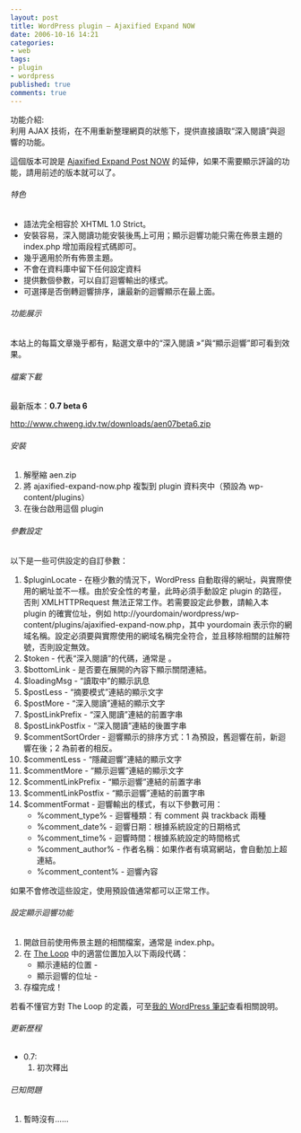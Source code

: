 ```yaml
---
layout: post
title: WordPress plugin – Ajaxified Expand NOW
date: 2006-10-16 14:21
categories: 
- web
tags:
- plugin
- wordpress
published: true
comments: true
---
```

<p><p>功能介紹:   <br />利用 <a>AJAX 技術，在不用重新整理網頁的狀態下，提供直接讀取“深入閱讀”與迴響的功能。</a><a></a></p>  <p>這個版本可說是 <a href="http://blog.chweng.idv.tw/wordpress/ajaxified-expand-post-now/">Ajaxified Expand Post NOW</a> 的延伸，如果不需要顯示評論的功能，請用前述的版本就可以了。</p> <!--more-->  <h6>特色</h6>  <ul>   <li>語法完全相容於 XHTML 1.0 Strict。 </li>    <li>安裝容易，深入閱讀功能安裝後馬上可用；顯示迴響功能只需在佈景主題的 index.php 增加兩段程式碼即可。 </li>    <li>幾乎適用於所有佈景主題。 </li>    <li>不會在資料庫中留下任何設定資料 </li>    <li>提供數個參數，可以自訂迴響輸出的樣式。 </li>    <li>可選擇是否倒轉迴響排序，讓最新的迴響顯示在最上面。 </li> </ul>  <h6>功能展示</h6>  <p>本站上的每篇文章幾乎都有，點選文章中的“深入閱讀 »”與“顯示迴響”即可看到效果。</p>  <h6>檔案下載</h6>  <p>最新版本：<strong>0.7 beta 6</strong></p>  <p><a href="http://www.chweng.idv.tw/downloads/aen07beta6.zip">http://www.chweng.idv.tw/downloads/aen07beta6.zip</a></p>  <h6>安裝</h6>  <ol>   <li>解壓縮 aen.zip </li>    <li>將 ajaxified-expand-now.php 複製到 plugin 資料夾中（預設為 wp-content/plugins） </li>    <li>在後台啟用這個 plugin </li> </ol>  <h6>參數設定</h6>  <p>以下是一些可供設定的自訂參數：</p>  <ol>   <li>$pluginLocate - 在極少數的情況下，WordPress 自動取得的網址，與實際使用的網址並不一樣。由於安全性的考量，此時必須手動設定 plugin 的路徑，否則 XMLHTTPRequest 無法正常工作。若需要設定此參數，請輸入本 plugin 的確實位址，例如 http://yourdomain/wordpress/wp-content/plugins/ajaxified-expand-now.php，其中 yourdomain 表示你的網域名稱。設定必須要與實際使用的網域名稱完全符合，並且移除相關的註解符號，否則設定無效。 </li>    <li>$token - 代表“深入閱讀”的代碼，通常是 <strong></strong>。 </li>    <li>$bottomLink - 是否要在展開的內容下顯示關閉連結。 </li>    <li>$loadingMsg - “讀取中”的顯示訊息 </li>    <li>$postLess - “摘要模式”連結的顯示文字 </li>    <li>$postMore - “深入閱讀”連結的顯示文字 </li>    <li>$postLinkPrefix - “深入閱讀”連結的前置字串 </li>    <li>$postLinkPostfix - “深入閱讀”連結的後置字串 </li>    <li>$commentSortOrder - 迴響顯示的排序方式：1 為預設，舊迴響在前，新迴響在後；2 為前者的相反。 </li>    <li>$commentLess - “隱藏迴響”連結的顯示文字 </li>    <li>$commentMore - “顯示迴響”連結的顯示文字 </li>    <li>$commentLinkPrefix - “顯示迴響”連結的前置字串 </li>    <li>$commentLinkPostfix - “顯示迴響”連結的前置字串 </li>    <li>$commentFormat - 迴響輸出的樣式，有以下參數可用：      <ul>       <li>%comment_type% - 迴響種類：有 comment 與 trackback 兩種 </li>        <li>%comment_date% - 迴響日期：根據系統設定的日期格式 </li>        <li>%comment_time% - 迴響時間：根據系統設定的時間格式 </li>        <li>%comment_author% - 作者名稱：如果作者有填寫網站，會自動加上超連結。 </li>        <li>%comment_content% - 迴響內容 </li>     </ul>   </li> </ol>  <p>如果不會修改這些設定，使用預設值通常都可以正常工作。</p>  <h6>設定顯示迴響功能</h6>  <ol>   <li>開啟目前使用佈景主題的相關檔案，通常是 index.php。 </li>    <li>在 <a href="http://codex.wordpress.org/The_Loop">The Loop</a> 中的適當位置加入以下兩段代碼：       <ul>       <li>顯示連結的位置 - <strong></strong></li>        <li>顯示迴響的位址 - <strong></strong></li>     </ul>   </li>    <li>存檔完成！ </li> </ol>  <p>若看不懂官方對 The Loop 的定義，可至<a href="http://blog.www.chweng.idv.tw/wordpress/">我的 WordPress 筆記</a>查看相關說明。</p>  <h6>更新歷程</h6>  <ul>   <li>0.7:      <ol>       <li>初次釋出 </li>     </ol>   </li> </ul>  <h6>已知問題</h6>  <ol>   <li>暫時沒有…… </li> </ol></p>
